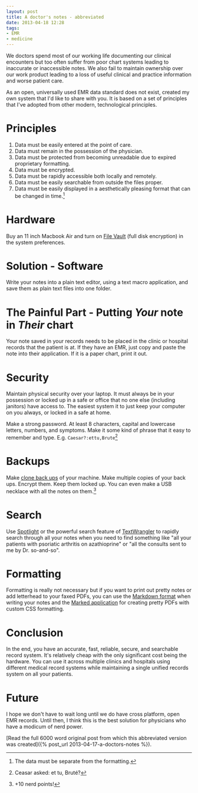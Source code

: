 ```yaml
---
layout: post
title: A doctor's notes - abbreviated
date: 2013-04-18 12:28  
tags:
- EMR
- medicine
---
```


We doctors spend most of our working life documenting our clinical encounters but too often suffer from poor chart systems leading to inaccurate or inaccessible notes. We also fail to maintain ownership over our work product leading to a loss of useful clinical and practice information and worse patient care.

As an open, universally used EMR data standard does not exist, created my own system that I'd like to share with you. It is based on a set of principles that I've adopted from other modern, technological principles.

# Principles #

1. Data must be easily entered at the point of care.
2. Data must remain in the possession of the physician.
3. Data must be protected from becoming unreadable due to expired proprietary formatting.
4. Data must be encrypted.
5. Data must be rapidly accessible both locally and remotely.
6. Data must be easily searchable from outside the files proper.
7. Data must be easily displayed in a aesthetically pleasing format that can be changed in time.[^1366329887-fn1]

# Hardware #

Buy an 11 inch Macbook Air and turn on [File Vault](http://en.wikipedia.org/wiki/FileVault) (full disk encryption) in the system preferences. 

# Solution - Software #

Write your notes into a plain text editor, using a text macro application, and save them as plain text files into one folder.

# The Painful Part - Putting _Your_ note in _Their_ chart #

Your note saved in your records needs to be placed in the clinic or hospital records that the patient is at. If they have an EMR, just copy and paste the note into their application. If it is a paper chart, print it out.

# Security #

Maintain physical security over your laptop. It must always be in your possession or locked up in a safe or office that no one else (including janitors) have access to. The easiest system it to just keep your computer on you always, or locked in a safe at home.

Make a strong password. At least 8 characters, capital and lowercase letters, numbers, and symptoms. Make it some kind of phrase that it easy to remember and type. E.g. `Caesar?:ettu,Brute`[^1366329887-fn2]

# Backups #

Make [clone back ups](http://soitscometothis.net/post/clone-backups-why-and-how) of your machine. Make multiple copies of your back ups. Encrypt them. Keep them locked up. You can even make a USB necklace with all the notes on them.[^1366329887-fn3]

# Search #

Use [Spotlight](http://support.apple.com/kb/ht2531) or the powerful search feature of [TextWrangler](http://www.barebones.com/products/textwrangler/) to rapidly search through all your notes when you need to find something like "all your patients with psoriatic arthritis on azathioprine" or "all the consults sent to me by Dr. so-and-so".

# Formatting #

Formatting is really not necessary but if you want to print out pretty notes or add letterhead to your faxed PDFs, you can use the [Markdown format](http://bywordapp.com/markdown/guide.html) when writing your notes and the [Marked application](http://markedapp.com/) for creating pretty PDFs with custom CSS formatting.

# Conclusion #

In the end, you have an accurate, fast, reliable, secure, and searchable record system. It's relatively cheap with the only significant cost being the hardware. You can use it across multiple clinics and hospitals using different medical record systems while maintaining a single unified records system on all your patients. 

# Future #

I hope we don't have to wait long until we do have cross platform, open EMR records. Until then, I think this is the best solution for physicians who have a modicum of nerd power.

[Read the full 6000 word original post from which this abbreviated version was created]({% post_url 2013-04-17-a-doctors-notes %}).

[^1366329887-fn1]: The data must be separate from the formatting.

[^1366329887-fn2]: Ceasar asked: et tu, Bruté?

[^1366329887-fn3]: +10 nerd points!